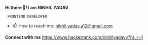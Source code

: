 **Hi there 👋!   I am NIKHIL YADAV**  

     FRONTEND DEVELOPER

- 📫 How to reach me: nikhil.yadav.a12@gmail.com

**Connect with me**
https://www.hackerrank.com/nikhilyadavv?hr_r=1
